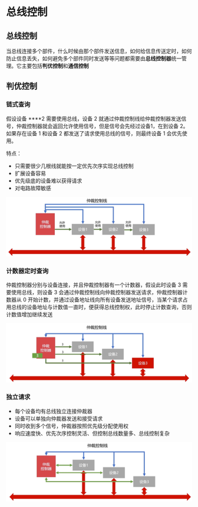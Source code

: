 # 总线控制

## 总线控制

当总线连接多个部件，什么时候由那个部件发送信息，如何给信息传送定时，如何防止信息丢失，如何避免多个部件同时发送等等问题都需要由**总线控制器**统一管理。它主要包括**判优控制**和**通信控制**

## **判优控制**

### 链式查询

假设设备 ****2 需要使用总线，设备 2 就通过仲裁控制线给仲裁控制器发送信号，仲裁控制器就会返回允许使用信号，但是信号会先经过设备1，在到设备 2。如果存在设备 1 和设备 2 都发送了请求使用总线的信号，则最终设备 1 会优先使用。

特点：

* 只需要很少几根线就能按一定优先次序实现总线控制
* 扩展设备容易
* 优先级底的设备难以获得请求
* 对电路故障敏感

![](../.gitbook/assets/lian-shi-cha-xun-fang-shi-.png)



### 计数器定时查询

仲裁控制器分别与设备连接，并且仲裁控制器有一个计数器，假设此时设备 3 需要使用总线，则设备 3 会通过仲裁控制线向仲裁控制器发送请求，仲裁控制器计数器从 0 开始计数，并通过设备地址线向所有设备发送地址信号，当某个请求占用总线的设备地址与计数值一直时，便获得总线控制权，此时停止计数查询，否则计数值增加继续发送

![](../.gitbook/assets/ji-shu-qi-ding-shi-cha-xun-.png)

### 独立请求

* 每个设备均有总线独立连接仲裁器
* 设备可以单独向仲裁器发送和接受请求
* 同时收到多个信号，仲裁器按照优先级分配使用权
* 响应速度快、优先次序控制灵活、但控制总线数量多、总线控制复杂

![](../.gitbook/assets/du-li-qing-qiu-.png)

